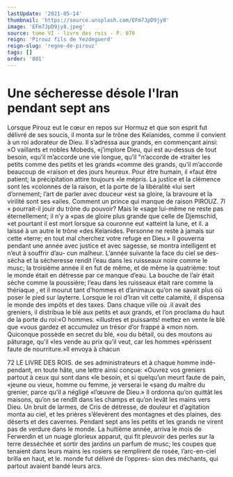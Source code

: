```yaml
---
lastUpdate: '2021-05-14'
thumbnail: 'https://source.unsplash.com/EFm7JpD9jy8'
image: 'EFm7JpD9jy8.jpeg'
source: tome VI - livre des rois - P. 070
reign: 'Pirouz fils de Yezdeguerd'
reign-slug: 'regne-de-pirouz'
tags: []
order: '001'
---
```


# Une sécheresse désole l'Iran pendant sept ans

Lorsque Pirouz eut le cœur en repos sur Hormuz et que son esprit fut délivré de ses soucis, il monta sur le trône des Keïanides, comme il convient à un roi adorateur de Dieu. Il s’adressa aux grands, en commençant ainsi: «O vaillants et nobles Mobeds, «j’implore Dieu, qui est au-dessus de tout besoin, «qu’il m’accorde une vie longue, qu’il "n’accorde de
«traiter les petits comme des petits et les grands «comme des grands, qu’il m’accorde beaucoup de
«raison et des jours heureux. Pour être humain, il «faut être patient; la précipitation attire toujours «le mépris. La justice et la clémence sont les «colonnes de la raison, et la porte de la libéralité «lui sert d’ornement; l’art de parler avec douceur
«est sa gloire, la bravoure et la virilité sont ses «ailes. Comment un prince qui manque de raison
PIROUZ. 7l « pourrait-il jouir du trône du pouvoir? Mais le
«sage lui-même ne reste pas éternellement; il n’y a
«pas de gloire plus grande que celle de Djemschid, «et pourtant il est mort lorsque sa couronne eut «atteint la lune, et il. a laissé à un autre le trône
«des Keïanides. Personne ne reste à jamais sur cette «terre; en tout mal cherchez votre refuge en Dieu.»
Il gouverna pendant une année avec justice et avec sagesse, se montra intelligent et n’eut à souffrir d’au-
cun malheur. L’année suivante la face du ciel se des- sécha et la sécheresse rendit l’eau dans les ruisseaux noire comme le musc; la troisième année il en fut de même, et de même la quatrième: tout le monde était en détresse par ce manque d’eau. La bouche de
l’air était sèche comme la poussière; l’eau dans les ruisseaux était rare comme la thériaque , et il mourut tant d’hommes et d’animaux qu’on ne savait plus où
poser le pied sur layterre. Lorsque le roi d’lran vit cette calamité, il dispensa le monde des impôts et des taxes. Dans chaque ville où .il avait des greniers, il distribua le blé aux petits et aux grands, et l’on proclama du haut de la porte du roi:«O hommes. «illustres et puissants! mettez en vente le blé que «vous gardez et accumulez un trésor d’or frappé à
«mon nom. Quiconque possède en secret du blé, «ou du bétail, ou des moutons au pâturage, qu’il «les vende au prix qu’il veut, car les hommes «périssent faute de nourriture.»Il envoya à chacun

72 LE LIVRE DES ROIS.
de ses administrateurs et à chaque homme indé- pendant, en toute hâte, une lettre ainsi conçue: «Ouvrez vos greniers partout à ceux qui sont dans «le besoin, et si quelqu’un meurt faute de pain, «jeune ou vieux, homme ou femme, je verserai le «sang du maître du grenier, parce qu’il a négligé
«l’œuvre de Dieu.»
Il ordonna qu’on quittât les maisons, qu’on se
rendît dans les champs et qu’on levât les mains vers
Dieu. Un bruit de larmes, de Cris de détresse, de douleur et d’agitation monta au ciel, et les prières s’élevèrent des montagnes et des plaines, des déserts
et des cavernes. Pendant sept ans les petits et les grands ne virent pas de verdure dans le monde. La huitième année, arriva le mois de Ferwerdin et un nuage glorieux apparut, qui fit pleuvoir des perles sur la terre desséchée et sortir des jardins un parfum
de musc; les coupes que tenaient dans leurs mains les rosiers se remplirent de rosée, l’arc-en-ciel
brilla en haut, et le. monde fut délivré de l’oppres-
sion des méchants, qui partout avaient bandé leurs
arcs.
